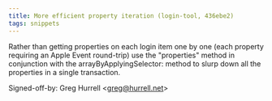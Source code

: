 ```yaml
---
title: More efficient property iteration (login-tool, 436ebe2)
tags: snippets
---
```


Rather than getting properties on each login item one by one (each property requiring an Apple Event round-trip) use the "properties" method in conjunction with the arrayByApplyingSelector: method to slurp down all the properties in a single transaction.

Signed-off-by: Greg Hurrell &lt;greg@hurrell.net&gt;
